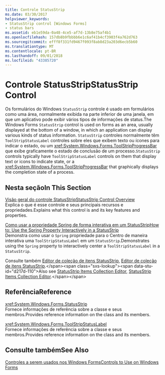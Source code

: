 ```yaml
---
title: Controle StatusStrip
ms.date: 03/30/2017
helpviewer_keywords:
- StatusStrip control [Windows Forms]
- status bars
ms.assetid: eb1e59da-0a48-4ce5-af7d-13b8e75af4b1
ms.openlocfilehash: 157db8b9fbbbb6e1c6af41b4cf3903f4a762d763
ms.sourcegitcommit: efff8f331fd9467f093f8ab8d23a203d6ecb5b60
ms.translationtype: MT
ms.contentlocale: pt-BR
ms.lasthandoff: 09/01/2018
ms.locfileid: "43385720"
---
```

# <a name="statusstrip-control"></a><span data-ttu-id="d217d-102">Controle StatusStrip</span><span class="sxs-lookup"><span data-stu-id="d217d-102">StatusStrip Control</span></span>
<span data-ttu-id="d217d-103">Os formulários do Windows `StatusStrip` controle é usado em formulários como uma área, normalmente exibida na parte inferior de uma janela, em que um aplicativo pode exibir vários tipos de informações de status.</span><span class="sxs-lookup"><span data-stu-id="d217d-103">The Windows Forms `StatusStrip` control is used on forms as an area, usually displayed at the bottom of a window, in which an application can display various kinds of status information.</span></span> <span data-ttu-id="d217d-104">`StatusStrip` controles normalmente têm `ToolStripStatusLabel` controles sobre eles que exibem texto ou ícones para indicar o estado, ou um <xref:System.Windows.Forms.ToolStripProgressBar> que exibe graficamente o estado de conclusão de um processo.</span><span class="sxs-lookup"><span data-stu-id="d217d-104">`StatusStrip` controls typically have `ToolStripStatusLabel` controls on them that display text or icons to indicate state, or a <xref:System.Windows.Forms.ToolStripProgressBar> that graphically displays the completion state of a process.</span></span>  
  
## <a name="in-this-section"></a><span data-ttu-id="d217d-105">Nesta seção</span><span class="sxs-lookup"><span data-stu-id="d217d-105">In This Section</span></span>  
 [<span data-ttu-id="d217d-106">Visão geral do controle StatusStrip</span><span class="sxs-lookup"><span data-stu-id="d217d-106">StatusStrip Control Overview</span></span>](../../../../docs/framework/winforms/controls/statusstrip-control-overview.md)  
 <span data-ttu-id="d217d-107">Explica o que é esse controle e seus principais recursos e propriedades.</span><span class="sxs-lookup"><span data-stu-id="d217d-107">Explains what this control is and its key features and properties.</span></span>  
  
 [<span data-ttu-id="d217d-108">Como usar a propriedade Spring de forma interativa em um StatusStrip</span><span class="sxs-lookup"><span data-stu-id="d217d-108">How to: Use the Spring Property Interactively in a StatusStrip</span></span>](../../../../docs/framework/winforms/controls/how-to-use-the-spring-property-interactively-in-a-statusstrip.md)  
 <span data-ttu-id="d217d-109">Demonstra como usar o `Spring` propriedade para o Centro de maneira interativa uma `ToolStripStatusLabel` em um `StatusStrip`.</span><span class="sxs-lookup"><span data-stu-id="d217d-109">Demonstrates using the `Spring` property to interactively center a `ToolStripStatusLabel` in a `StatusStrip`.</span></span>  
  
 <span data-ttu-id="d217d-110">Consulte também [Editor de coleção de itens StatusStrip](https://msdn.microsoft.com/library/ms233631\(v=vs.110\)), [Editor de coleção de itens StatusStrip](https://msdn.microsoft.com/library/ms233642\(v=vs.110\)).</span><span class="sxs-lookup"><span data-stu-id="d217d-110">Also see [StatusStrip Items Collection Editor](https://msdn.microsoft.com/library/ms233631\(v=vs.110\)), [StatusStrip Items Collection Editor](https://msdn.microsoft.com/library/ms233642\(v=vs.110\)).</span></span>  
  
## <a name="reference"></a><span data-ttu-id="d217d-111">Referência</span><span class="sxs-lookup"><span data-stu-id="d217d-111">Reference</span></span>  
 <xref:System.Windows.Forms.StatusStrip>  
 <span data-ttu-id="d217d-112">Fornece informações de referência sobre a classe e seus membros.</span><span class="sxs-lookup"><span data-stu-id="d217d-112">Provides reference information on the class and its members.</span></span>  
  
 <xref:System.Windows.Forms.ToolStripStatusLabel>  
 <span data-ttu-id="d217d-113">Fornece informações de referência sobre a classe e seus membros.</span><span class="sxs-lookup"><span data-stu-id="d217d-113">Provides reference information on the class and its members.</span></span>  
  
## <a name="see-also"></a><span data-ttu-id="d217d-114">Consulte também</span><span class="sxs-lookup"><span data-stu-id="d217d-114">See Also</span></span>  
 [<span data-ttu-id="d217d-115">Controles a serem usados nos Windows Forms</span><span class="sxs-lookup"><span data-stu-id="d217d-115">Controls to Use on Windows Forms</span></span>](../../../../docs/framework/winforms/controls/controls-to-use-on-windows-forms.md)
